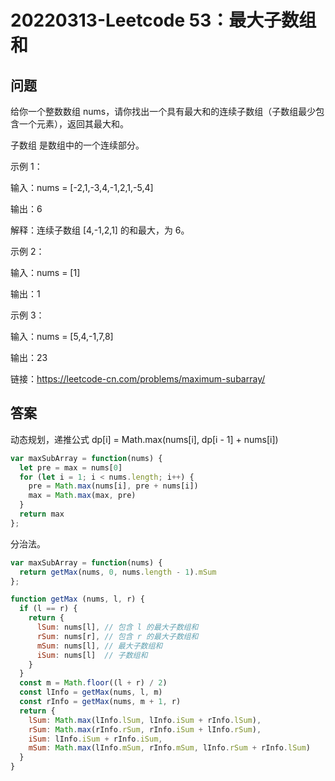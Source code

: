 # 20220313-Leetcode 53：最大子数组和

## 问题

给你一个整数数组 nums，请你找出一个具有最大和的连续子数组（子数组最少包含一个元素），返回其最大和。

子数组 是数组中的一个连续部分。

示例 1：

输入：nums = [-2,1,-3,4,-1,2,1,-5,4]

输出：6

解释：连续子数组 [4,-1,2,1] 的和最大，为 6。

示例 2：

输入：nums = [1]

输出：1

示例 3：

输入：nums = [5,4,-1,7,8]

输出：23

链接：https://leetcode-cn.com/problems/maximum-subarray/

## 答案

动态规划，递推公式 dp[i] = Math.max(nums[i], dp[i - 1] + nums[i])

```JavaScript
var maxSubArray = function(nums) {
  let pre = max = nums[0]
  for (let i = 1; i < nums.length; i++) {
    pre = Math.max(nums[i], pre + nums[i])
    max = Math.max(max, pre)
  }
  return max
};
```

分治法。

```JavaScript
var maxSubArray = function(nums) {
  return getMax(nums, 0, nums.length - 1).mSum
};

function getMax (nums, l, r) {
  if (l == r) {
    return {
      lSum: nums[l], // 包含 l 的最大子数组和
      rSum: nums[r], // 包含 r 的最大子数组和
      mSum: nums[l], // 最大子数组和
      iSum: nums[l]  // 子数组和
    }
  }
  const m = Math.floor((l + r) / 2)
  const lInfo = getMax(nums, l, m)
  const rInfo = getMax(nums, m + 1, r)
  return {
    lSum: Math.max(lInfo.lSum, lInfo.iSum + rInfo.lSum),
    rSum: Math.max(rInfo.rSum, rInfo.iSum + lInfo.rSum),
    iSum: lInfo.iSum + rInfo.iSum,
    mSum: Math.max(lInfo.mSum, rInfo.mSum, lInfo.rSum + rInfo.lSum)
  }
}
```
















